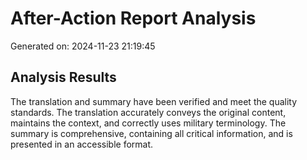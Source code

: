 # After-Action Report Analysis

Generated on: 2024-11-23 21:19:45

## Analysis Results

The translation and summary have been verified and meet the quality standards. The translation accurately conveys the original content, maintains the context, and correctly uses military terminology. The summary is comprehensive, containing all critical information, and is presented in an accessible format.